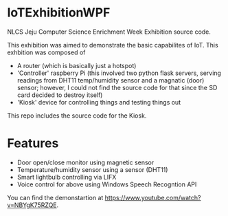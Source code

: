 # IoTExhibitionWPF
NLCS Jeju Computer Science Enrichment Week Exhibition source code.

This exhibition was aimed to demonstrate the basic capabilites of IoT. This exhbition was composed of

* A router (which is basically just a hotspot)
* 'Controller' raspberry Pi (this involved two python flask servers, serving readings from DHT11 temp/humidity sensor and a magnatic (door) sensor; however, I could not find the source code for that since the SD card decided to destroy itself)
* 'Kiosk' device for controlling things and testing things out

This repo includes the source code for the Kiosk.

Features
==========
* Door open/close monitor using magnetic sensor
* Temperature/humidity sensor using a sensor (DHT11)
* Smart lightbulb controlling via LIFX
* Voice control for above using Windows Speech Recogntion API

You can find the demonstartion at https://www.youtube.com/watch?v=NBYgK75RZQE.
